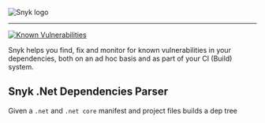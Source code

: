 ![Snyk logo](https://snyk.io/style/asset/logo/snyk-print.svg)

***

[![Known Vulnerabilities](https://snyk.io/test/github/snyk/dotnet-deps-parser/badge.svg)](https://snyk.io/test/github/snyk/dotnet-deps-parser)


Snyk helps you find, fix and monitor for known vulnerabilities in your dependencies, both on an ad hoc basis and as part of your CI (Build) system.

## Snyk .Net Dependencies Parser
Given a `.net` and `.net core` manifest and project files builds a dep tree
